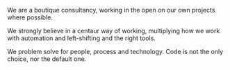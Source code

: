 We are a boutique consultancy, working in the open on our own projects where possible. 

We strongly believe in a centaur way of working, multiplying how we work with automation and left-shifting and the right tools.

We problem solve for people, process and technology. Code is not the only choice, nor the default one.
